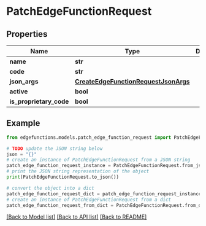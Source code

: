 # PatchEdgeFunctionRequest


## Properties

Name | Type | Description | Notes
------------ | ------------- | ------------- | -------------
**name** | **str** |  | [optional] 
**code** | **str** |  | [optional] 
**json_args** | [**CreateEdgeFunctionRequestJsonArgs**](CreateEdgeFunctionRequestJsonArgs.md) |  | [optional] 
**active** | **bool** |  | [optional] 
**is_proprietary_code** | **bool** |  | [optional] 

## Example

```python
from edgefunctions.models.patch_edge_function_request import PatchEdgeFunctionRequest

# TODO update the JSON string below
json = "{}"
# create an instance of PatchEdgeFunctionRequest from a JSON string
patch_edge_function_request_instance = PatchEdgeFunctionRequest.from_json(json)
# print the JSON string representation of the object
print(PatchEdgeFunctionRequest.to_json())

# convert the object into a dict
patch_edge_function_request_dict = patch_edge_function_request_instance.to_dict()
# create an instance of PatchEdgeFunctionRequest from a dict
patch_edge_function_request_from_dict = PatchEdgeFunctionRequest.from_dict(patch_edge_function_request_dict)
```
[[Back to Model list]](../README.md#documentation-for-models) [[Back to API list]](../README.md#documentation-for-api-endpoints) [[Back to README]](../README.md)


